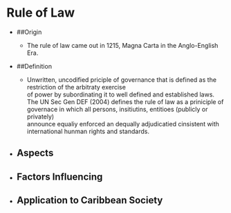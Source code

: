 Rule of Law
===========
+ ##Origin
    * The rule of law came out in 1215, Magna Carta in the Anglo-English Era.  
+ ##Definition
    * Unwritten, uncodified priciple of governance that is defined as the restriction of the arbitraty exercise  
      of power by subordinating it to well defined and established laws.  
      The UN Sec Gen DEF (2004) defines the rule of law as a priniciple of governace in which all persons, insitiutins, entitioes (publicly or privately)  
      announce equaliy enforced an dequally adjudicatied cinsistent with international hunman rights and standards.  

+ ## Aspects
+ ## Factors Influencing
+ ## Application to Caribbean Society
